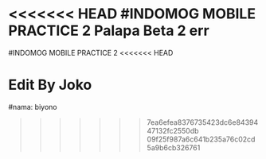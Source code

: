 <<<<<<< HEAD
#INDOMOG MOBILE PRACTICE 2 Palapa Beta 2 err
=======
#INDOMOG MOBILE PRACTICE 2
<<<<<<< HEAD

Edit By Joko
=======
#nama: biyono
>>>>>>> 7ea6efea8376735423dc6e8439447132fc2550db
>>>>>>> 09f25f987a6c641b235a76c02cd5a9b6cb326761
